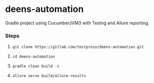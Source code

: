 # deens-automation
Gradle project using CucumberJVM3 with Testng and Allure reporting.

### Steps

1. ```git clone https://gitlab.com/testproio/deens-automation.git```

2. ```cd deens-automation```

3. ```gradle clean build -i```

4. ```allure serve build/allure-results```
